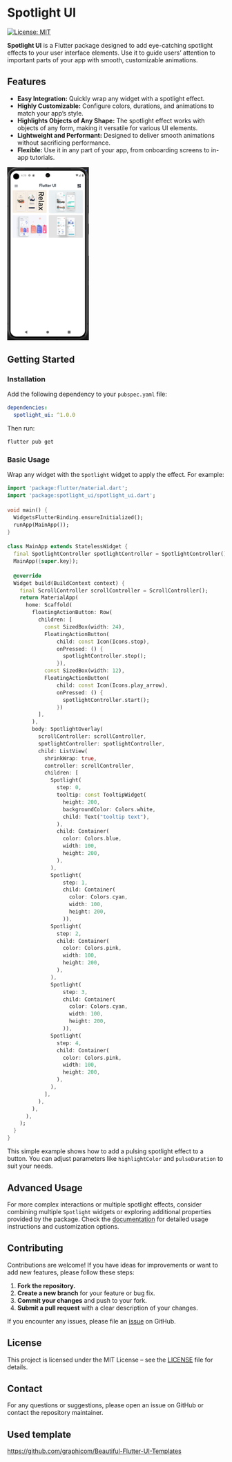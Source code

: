 # Spotlight UI

[![License: MIT](https://img.shields.io/badge/License-MIT-blue.svg)](LICENSE)

**Spotlight UI** is a Flutter package designed to add eye-catching spotlight effects to your user interface elements. Use it to guide users’ attention to important parts of your app with smooth, customizable animations.

## Features

- **Easy Integration:** Quickly wrap any widget with a spotlight effect.
- **Highly Customizable:** Configure colors, durations, and animations to match your app’s style.
- **Highlights Objects of Any Shape:** The spotlight effect works with objects of any form, making it versatile for various UI elements.
- **Lightweight and Performant:** Designed to deliver smooth animations without sacrificing performance.
- **Flexible:** Use it in any part of your app, from onboarding screens to in-app tutorials.

<img src="https://raw.githubusercontent.com/n0ndescr1pt/spotlight_ui/main/assets/demo.gif" alt="Demo" style="max-height: 400px;" />

## Getting Started

### Installation

Add the following dependency to your `pubspec.yaml` file:

```yaml
dependencies:
  spotlight_ui: ^1.0.0
```

Then run:

```bash
flutter pub get
```

### Basic Usage

Wrap any widget with the `Spotlight` widget to apply the effect. For example:

```dart
import 'package:flutter/material.dart';
import 'package:spotlight_ui/spotlight_ui.dart';

void main() {
  WidgetsFlutterBinding.ensureInitialized();
  runApp(MainApp());
}

class MainApp extends StatelessWidget {
  final SpotlightController spotlightController = SpotlightController();
  MainApp({super.key});

  @override
  Widget build(BuildContext context) {
    final ScrollController scrollController = ScrollController();
    return MaterialApp(
      home: Scaffold(
        floatingActionButton: Row(
          children: [
            const SizedBox(width: 24),
            FloatingActionButton(
                child: const Icon(Icons.stop),
                onPressed: () {
                  spotlightController.stop();
                }),
            const SizedBox(width: 12),
            FloatingActionButton(
                child: const Icon(Icons.play_arrow),
                onPressed: () {
                  spotlightController.start();
                })
          ],
        ),
        body: SpotlightOverlay(
          scrollController: scrollController,
          spotlightController: spotlightController,
          child: ListView(
            shrinkWrap: true,
            controller: scrollController,
            children: [
              Spotlight(
                step: 0,
                tooltip: const TooltipWidget(
                  height: 200,
                  backgroundColor: Colors.white,
                  child: Text("tooltip text"),
                ),
                child: Container(
                  color: Colors.blue,
                  width: 100,
                  height: 200,
                ),
              ),
              Spotlight(
                  step: 1,
                  child: Container(
                    color: Colors.cyan,
                    width: 100,
                    height: 200,
                  )),
              Spotlight(
                step: 2,
                child: Container(
                  color: Colors.pink,
                  width: 100,
                  height: 200,
                ),
              ),
              Spotlight(
                  step: 3,
                  child: Container(
                    color: Colors.cyan,
                    width: 100,
                    height: 200,
                  )),
              Spotlight(
                step: 4,
                child: Container(
                  color: Colors.pink,
                  width: 100,
                  height: 200,
                ),
              ),
            ],
          ),
        ),
      ),
    );
  }
}

```

This simple example shows how to add a pulsing spotlight effect to a button. You can adjust parameters like `highlightColor` and `pulseDuration` to suit your needs.

## Advanced Usage

For more complex interactions or multiple spotlight effects, consider combining multiple `Spotlight` widgets or exploring additional properties provided by the package. Check the [documentation](https://github.com/n0ndescr1pt/spotlight_ui/wiki) for detailed usage instructions and customization options.

## Contributing

Contributions are welcome! If you have ideas for improvements or want to add new features, please follow these steps:

1. **Fork the repository.**
2. **Create a new branch** for your feature or bug fix.
3. **Commit your changes** and push to your fork.
4. **Submit a pull request** with a clear description of your changes.

If you encounter any issues, please file an [issue](https://github.com/n0ndescr1pt/spotlight_ui/issues) on GitHub.

## License

This project is licensed under the MIT License – see the [LICENSE](LICENSE) file for details.

## Contact

For any questions or suggestions, please open an issue on GitHub or contact the repository maintainer.

## Used template
https://github.com/graphicom/Beautiful-Flutter-UI-Templates
